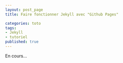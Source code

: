 ```yaml
---
layout: post_page
title: Faire fonctionner Jekyll avec "Github Pages"

categories: toto
tags:
- Jekyll
- tutoriel
published: true
---
```


En cours...